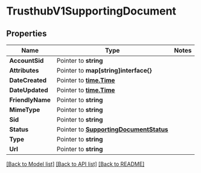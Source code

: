 # TrusthubV1SupportingDocument

## Properties
Name | Type | Notes
------------ | ------------- | -------------
**AccountSid** | Pointer to **string** | 
**Attributes** | Pointer to **map[string]interface{}** | 
**DateCreated** | Pointer to [**time.Time**](time.Time.md) | 
**DateUpdated** | Pointer to [**time.Time**](time.Time.md) | 
**FriendlyName** | Pointer to **string** | 
**MimeType** | Pointer to **string** | 
**Sid** | Pointer to **string** | 
**Status** | Pointer to [**SupportingDocumentStatus**](supporting_document_status.md) | 
**Type** | Pointer to **string** | 
**Url** | Pointer to **string** | 

[[Back to Model list]](../README.md#documentation-for-models) [[Back to API list]](../README.md#documentation-for-api-endpoints) [[Back to README]](../README.md)


